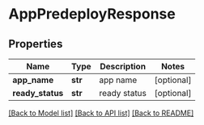 # AppPredeployResponse

## Properties
Name | Type | Description | Notes
------------ | ------------- | ------------- | -------------
**app_name** | **str** | app name | [optional] 
**ready_status** | **str** | ready status | [optional] 

[[Back to Model list]](../README.md#documentation-for-models) [[Back to API list]](../README.md#documentation-for-api-endpoints) [[Back to README]](../README.md)

